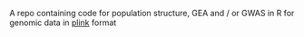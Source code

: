 A repo containing code for population structure, GEA and / or GWAS in R for genomic data in [plink](https://www.cog-genomics.org/plink/) format
